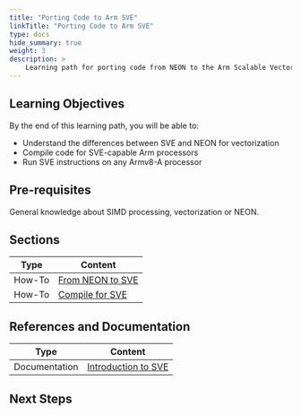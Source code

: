 ```yaml
---
title: "Porting Code to Arm SVE"
linkTitle: "Porting Code to Arm SVE"
type: docs
hide_summary: true
weight: 3
description: >
    Learning path for porting code from NEON to the Arm Scalable Vector Extension (SVE).
---
```


## Learning Objectives

By the end of this learning path, you will be able to:

* Understand the differences between SVE and NEON for vectorization
* Compile code for SVE-capable Arm processors
* Run SVE instructions on any Armv8-A processor

## Pre-requisites

General knowledge about SIMD processing, vectorization or NEON.

## Sections

|          Type | Content                       |
| ---           | ---                                 |
| How-To        | [From NEON to SVE](/hpc/porting_to_sve/sve_basics)       |
| How-To        | [Compile for SVE](/hpc/porting_to_sve/sve_compile)       |



## References and Documentation

| Type          | Content             |
| ---           | ---                 |
| Documentation | [Introduction to SVE](https://developer.arm.com/documentation/102476/latest/) |

## Next Steps


